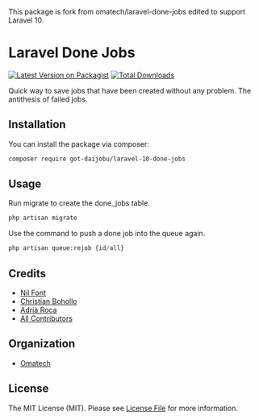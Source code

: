 This package is fork from omatech/laravel-done-jobs edited to support Laravel 10.



# Laravel Done Jobs

[![Latest Version on Packagist](https://img.shields.io/packagist/v/omatech/laravel-done-jobs.svg?style=flat-square)](https://packagist.org/packages/omatech/laravel-done-jobs)
[![Total Downloads](https://img.shields.io/packagist/dt/omatech/laravel-done-jobs.svg?style=flat-square)](https://packagist.org/packages/omatech/laravel-done-jobs)

Quick way to save jobs that have been created without any problem. The antithesis of failed jobs.
## Installation

You can install the package via composer:

```bash
composer require got-daijobu/laravel-10-done-jobs
```

## Usage

Run migrate to create the done_jobs table.

``` php
php artisan migrate
```

Use the command to push a done job into the queue again.

``` php
php artisan queue:rejob {id/all}
```

## Credits

- [Nil Font](https://github.com/omatech)
- [Christian Bohollo](https://github.com/christian-omatech)
- [Adrià Roca](https://github.com/adriaroca)
- [All Contributors](../../contributors)

## Organization

- [Omatech](https://github.com/omatech)

## License

The MIT License (MIT). Please see [License File](LICENSE.md) for more information.
